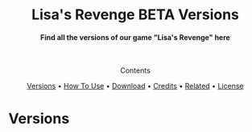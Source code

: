 <h1 align="center">
Lisa's Revenge BETA Versions 
</h1>
<h4 align= "center"> Find all the versions of our game "Lisa's Revenge"  here</h4>
<br>
<p align= "center">Contents </p>
<p align="center">
  <a href="#versions">Versions</a> •
  <a href="#how-to-use">How To Use</a> •
  <a href="#download">Download</a> •
  <a href="#credits">Credits</a> •
  <a href="#related">Related</a> •
  <a href="#license">License</a>
</p>

# Versions
